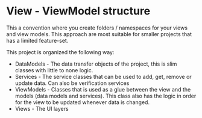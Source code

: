 # View - ViewModel structure
This a convention where you create folders / namespaces for your views and view models. This approach are most 
suitable for smaller projects that has a limited feature-set.

This project is organized the following way:
- DataModels - The data transfer objects of the project, this is slim classes with little to none logic.
- Services - The service classes that can be used to add, get, remove or update data. Can also be verification services
- ViewModels - Classes that is used as a glue between the view and the models (data models and services). This class 
also has the logic in order for the view to be updated whenever data is changed. 
- Views - The UI layers